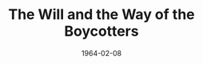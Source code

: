 ---
title: The Will and the Way of the Boycotters
layout: "tc-single"
hasContentInGallery: true
date: 1964-02-08
---